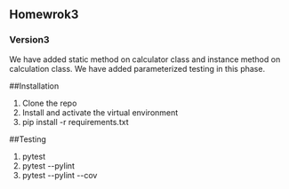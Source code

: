 ## Homewrok3

### Version3
We have added static method on calculator class and instance method on calculation class.
We have added parameterized testing in this phase.

##Installation
1. Clone the repo
3. Install and activate the virtual environment
2. pip install -r requirements.txt

##Testing
1. pytest
2. pytest --pylint
3. pytest --pylint --cov
